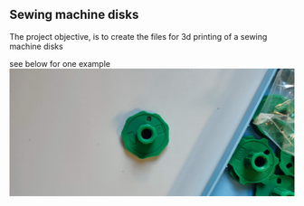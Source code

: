 ## Sewing machine disks

The project objective, is to create the files for 3d printing of a sewing machine disks

see below for one example
![Disks](/images/IMG_20221105_163752.jpg)

